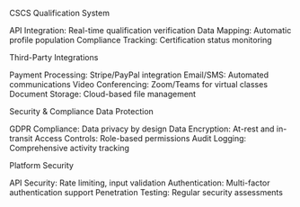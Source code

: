 CSCS Qualification System

API Integration: Real-time qualification verification
Data Mapping: Automatic profile population
Compliance Tracking: Certification status monitoring

Third-Party Integrations

Payment Processing: Stripe/PayPal integration
Email/SMS: Automated communications
Video Conferencing: Zoom/Teams for virtual classes
Document Storage: Cloud-based file management

Security & Compliance
Data Protection

GDPR Compliance: Data privacy by design
Data Encryption: At-rest and in-transit
Access Controls: Role-based permissions
Audit Logging: Comprehensive activity tracking

Platform Security

API Security: Rate limiting, input validation
Authentication: Multi-factor authentication support
Penetration Testing: Regular security assessments